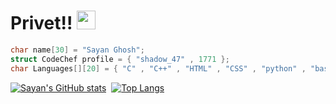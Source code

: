 # Privet!! <img src="https://raw.githubusercontent.com/MartinHeinz/MartinHeinz/master/wave.gif" width="30px">

```c++
char name[30] = "Sayan Ghosh";
struct CodeChef profile = { "shadow_47" , 1771 };
char Languages[][20] = { "C" , "C++" , "HTML" , "CSS" , "python" , "bash" };
```
<div align=left>
 
 [![Sayan's GitHub stats](https://github-readme-stats.vercel.app/api?username=Shadow129-sys&count_private=true&line_height=25&border_radius=10&hide_rank=true&hide_border=true&bg_color=101e21&show_icons=true&theme=react)](https://github.com/Shadow129-sys)&nbsp;
 [![Top Langs](https://github-readme-stats.vercel.app/api/top-langs/?username=Shadow129-sys&border_radius=5&layout=compact&theme=react&show_icons=true)](https://github.com/Shadow129-sys)
 
</div>
<!--
**Shadow129-sys/Shadow129-sys** is a ✨ _special_ ✨ repository because its `README.md` (this file) appears on your GitHub profile.

Here are some ideas to get you started:

- 🔭 I’m currently working on ...
- 🌱 I’m currently learning ...
- 👯 I’m looking to collaborate on ...
- 🤔 I’m looking for help with ...
- 💬 Ask me about ...
- 📫 How to reach me: ...
- 😄 Pronouns: ...
- ⚡ Fun fact: ...
-->
